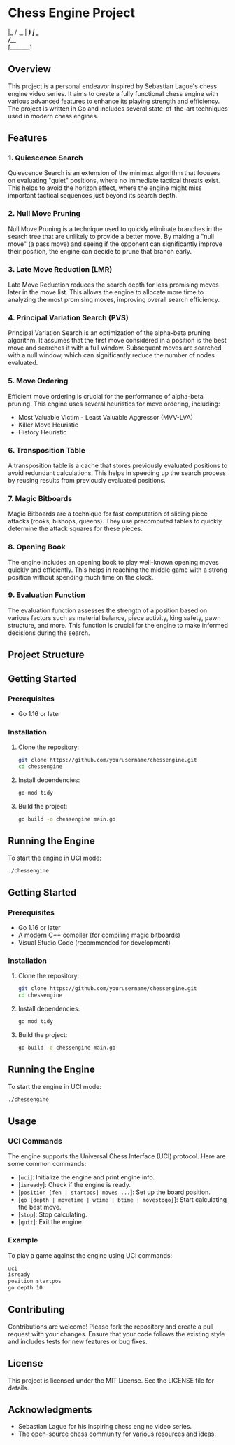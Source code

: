 # Chess Engine Project

   |\_
  /  .\_
 |   ___)
 |  _ \
 /_____\
[_______]

## Overview
This project is a personal endeavor inspired by Sebastian Lague's chess engine video series. It aims to create a fully functional chess engine with various advanced features to enhance its playing strength and efficiency. The project is written in Go and includes several state-of-the-art techniques used in modern chess engines.

## Features

### 1. Quiescence Search
Quiescence Search is an extension of the minimax algorithm that focuses on evaluating "quiet" positions, where no immediate tactical threats exist. This helps to avoid the horizon effect, where the engine might miss important tactical sequences just beyond its search depth.

### 2. Null Move Pruning
Null Move Pruning is a technique used to quickly eliminate branches in the search tree that are unlikely to provide a better move. By making a "null move" (a pass move) and seeing if the opponent can significantly improve their position, the engine can decide to prune that branch early.

### 3. Late Move Reduction (LMR)
Late Move Reduction reduces the search depth for less promising moves later in the move list. This allows the engine to allocate more time to analyzing the most promising moves, improving overall search efficiency.

### 4. Principal Variation Search (PVS)
Principal Variation Search is an optimization of the alpha-beta pruning algorithm. It assumes that the first move considered in a position is the best move and searches it with a full window. Subsequent moves are searched with a null window, which can significantly reduce the number of nodes evaluated.

### 5. Move Ordering
Efficient move ordering is crucial for the performance of alpha-beta pruning. This engine uses several heuristics for move ordering, including:
- Most Valuable Victim - Least Valuable Aggressor (MVV-LVA)
- Killer Move Heuristic
- History Heuristic

### 6. Transposition Table
A transposition table is a cache that stores previously evaluated positions to avoid redundant calculations. This helps in speeding up the search process by reusing results from previously evaluated positions.

### 7. Magic Bitboards
Magic Bitboards are a technique for fast computation of sliding piece attacks (rooks, bishops, queens). They use precomputed tables to quickly determine the attack squares for these pieces.

### 8. Opening Book
The engine includes an opening book to play well-known opening moves quickly and efficiently. This helps in reaching the middle game with a strong position without spending much time on the clock.

### 9. Evaluation Function
The evaluation function assesses the strength of a position based on various factors such as material balance, piece activity, king safety, pawn structure, and more. This function is crucial for the engine to make informed decisions during the search.

## Project Structure
## Getting Started

### Prerequisites

- Go 1.16 or later

### Installation

1. Clone the repository:
    ```sh
    git clone https://github.com/yourusername/chessengine.git
    cd chessengine
    ```

2. Install dependencies:
    ```sh
    go mod tidy
    ```

3. Build the project:
    ```sh
    go build -o chessengine main.go
    ```

## Running the Engine

To start the engine in UCI mode:
```sh
./chessengine
```

## Getting Started

### Prerequisites

- Go 1.16 or later
- A modern C++ compiler (for compiling magic bitboards)
- Visual Studio Code (recommended for development)

### Installation

1. Clone the repository:
    ```sh
    git clone https://github.com/yourusername/chessengine.git
    cd chessengine
    ```

2. Install dependencies:
    ```sh
    go mod tidy
    ```

3. Build the project:
    ```sh
    go build -o chessengine main.go
    ```

## Running the Engine

To start the engine in UCI mode:
```sh
./chessengine
```

## Usage

### UCI Commands

The engine supports the Universal Chess Interface (UCI) protocol. Here are some common commands:

- [`uci`]: Initialize the engine and print engine info.
- [`isready`]: Check if the engine is ready.
- [`position [fen | startpos] moves ...`]: Set up the board position.
- [`go [depth | movetime | wtime | btime | movestogo]`]: Start calculating the best move.
- [`stop`]: Stop calculating.
- [`quit`]: Exit the engine.

### Example

To play a game against the engine using UCI commands:
```sh
uci
isready
position startpos
go depth 10
```

## Contributing

Contributions are welcome! Please fork the repository and create a pull request with your changes. Ensure that your code follows the existing style and includes tests for new features or bug fixes.

## License

This project is licensed under the MIT License. See the LICENSE file for details.

## Acknowledgments

- Sebastian Lague for his inspiring chess engine video series.
- The open-source chess community for various resources and ideas.